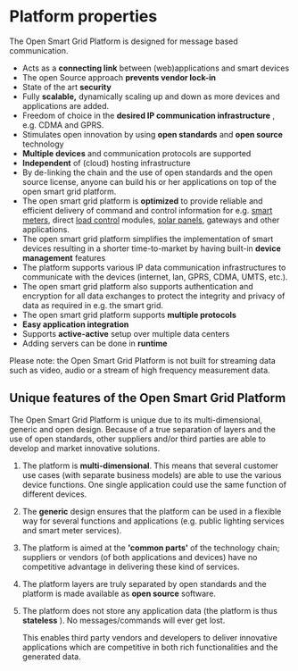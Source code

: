 <!--
SPDX-FileCopyrightText: Contributors to the Documentation project

SPDX-License-Identifier: Apache-2.0
-->

# Platform properties

The Open Smart Grid Platform is designed for message based communication.

* Acts as a **connecting link** between \(web\)applications and smart devices
* The open Source approach **prevents vendor lock-in** 
* State of the art **security** 
* Fully **scalable,** dynamically scaling up and down as more devices and applications are added.
* Freedom of choice in the **desired IP communication infrastructure** , e.g. CDMA and GPRS.
* Stimulates open innovation by using **open standards** and **open source** technology
* **Multiple devices** and communication protocols are supported
* **Independent** of \(cloud\) hosting infrastructure
* By de-linking the chain and the use of open standards and the open source license, anyone can build his or her applications on top of the open smart grid platform.
* The open smart grid platform is **optimized** to provide reliable and efficient delivery of command and control information for e.g. [smart meters](http://en.wikipedia.org/wiki/Smart_meter), direct [load control](http://en.wikipedia.org/wiki/Load_control) modules, [solar panels](http://en.wikipedia.org/wiki/Solar_panels), gateways and other applications.
* The open smart grid platform simplifies the implementation of smart devices resulting in a shorter time-to-market by having built-in **device management** features
* The platform supports various IP data communication infrastructures to communicate with the devices \(internet, lan, GPRS, CDMA, UMTS, etc.\).
* The open smart grid platform also supports authentication and encryption for all data exchanges to protect the integrity and privacy of data as required in e.g. the smart grid.
* The open smart grid platform supports **multiple protocols**
* **Easy application integration**
* Supports **active-active** setup over multiple data centers
* Adding servers can be done in **runtime**

Please note: the Open Smart Grid Platform is not built for streaming data such as video, audio or a stream of high frequency measurement data.

## Unique features of the Open Smart Grid Platform

The Open Smart Grid Platform is unique due to its multi-dimensional, generic and open design. Because of a true separation of layers and the use of open standards, other suppliers and/or third parties are able to develop and market innovative solutions.

1. The platform is **multi-dimensional**. This means that several customer use cases \(with separate business models\) are able to use the various device functions. One single application could use the same function of different devices. 
2. The **generic** design ensures that the platform can be used in a flexible way for several functions and applications \(e.g. public lighting services and smart meter services\).
3. The platform is aimed at the **'common parts'** of the technology chain; suppliers or vendors \(of both applications and devices\) have no competitive advantage in delivering these kind of services.
4. The platform layers are truly separated by open standards and the platform is made available as **open source** software.
5. The platform does not store any application data \(the platform is thus **stateless** \). No messages/commands will ever get lost.

   This enables third party vendors and developers to deliver innovative applications which are competitive in both rich functionalities and the generated data.

